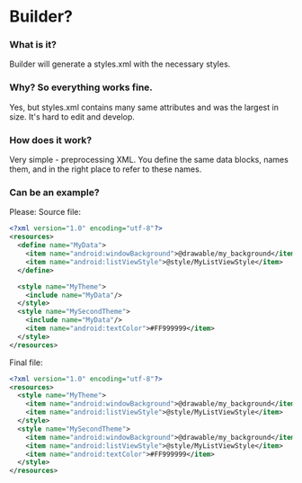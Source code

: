 # Builder?
### What is it?

Builder will generate a styles.xml with the necessary styles.

### Why? So everything works fine.

Yes, but styles.xml contains many same attributes and was the largest in size.
It's hard to edit and develop.

### How does it work?

Very simple - preprocessing XML.
You define the same data blocks, names them, and in the right place to refer to these names.

### Can be an example?

Please:
Source file:
```xml
<?xml version="1.0" encoding="utf-8"?>
<resources>
  <define name="MyData">
    <item name="android:windowBackground">@drawable/my_background</item>
    <item name="android:listViewStyle">@style/MyListViewStyle</item>
  </define>

  <style name="MyTheme">
    <include name="MyData"/>
  </style>
  <style name="MySecondTheme">
    <include name="MyData"/>
    <item name="android:textColor">#FF999999</item>
  </style>
</resources>
```
Final file:
```xml
<?xml version="1.0" encoding="utf-8"?>
<resources>
  <style name="MyTheme">
    <item name="android:windowBackground">@drawable/my_background</item>
    <item name="android:listViewStyle">@style/MyListViewStyle</item>
  </style>
  <style name="MySecondTheme">
    <item name="android:windowBackground">@drawable/my_background</item>
    <item name="android:listViewStyle">@style/MyListViewStyle</item>
    <item name="android:textColor">#FF999999</item>
  </style>
</resources>
```
